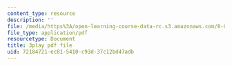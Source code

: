 ```yaml
---
content_type: resource
description: ''
file: /media/https%3A/open-learning-course-data-rc.s3.amazonaws.com/8-01sc-classical-mechanics-fall-2016/72184721ec815410c93d37c12bd47adb_D2lW7o32fzk.pdf
file_type: application/pdf
resourcetype: Document
title: 3play pdf file
uid: 72184721-ec81-5410-c93d-37c12bd47adb
---
```

